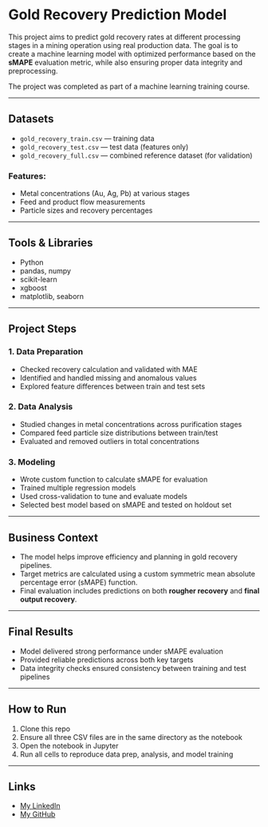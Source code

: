 # Gold Recovery Prediction Model

This project aims to predict gold recovery rates at different processing stages in a mining operation using real production data. The goal is to create a machine learning model with optimized performance based on the **sMAPE** evaluation metric, while also ensuring proper data integrity and preprocessing.

The project was completed as part of a machine learning training course.

---

## Datasets

- `gold_recovery_train.csv` — training data
- `gold_recovery_test.csv` — test data (features only)
- `gold_recovery_full.csv` — combined reference dataset (for validation)

### Features:
- Metal concentrations (Au, Ag, Pb) at various stages
- Feed and product flow measurements
- Particle sizes and recovery percentages

---

## Tools & Libraries

- Python
- pandas, numpy
- scikit-learn
- xgboost
- matplotlib, seaborn

---

## Project Steps

### 1. Data Preparation
- Checked recovery calculation and validated with MAE
- Identified and handled missing and anomalous values
- Explored feature differences between train and test sets

### 2. Data Analysis
- Studied changes in metal concentrations across purification stages
- Compared feed particle size distributions between train/test
- Evaluated and removed outliers in total concentrations

### 3. Modeling
- Wrote custom function to calculate sMAPE for evaluation
- Trained multiple regression models
- Used cross-validation to tune and evaluate models
- Selected best model based on sMAPE and tested on holdout set

---

## Business Context

- The model helps improve efficiency and planning in gold recovery pipelines.
- Target metrics are calculated using a custom symmetric mean absolute percentage error (sMAPE) function.
- Final evaluation includes predictions on both **rougher recovery** and **final output recovery**.

---

## Final Results

- Model delivered strong performance under sMAPE evaluation
- Provided reliable predictions across both key targets
- Data integrity checks ensured consistency between training and test pipelines

---

## How to Run

1. Clone this repo
2. Ensure all three CSV files are in the same directory as the notebook
3. Open the notebook in Jupyter
4. Run all cells to reproduce data prep, analysis, and model training

---

## Links

- [My LinkedIn](https://www.linkedin.com/in/ozturkkenes)
- [My GitHub](https://github.com/Harewavy)
